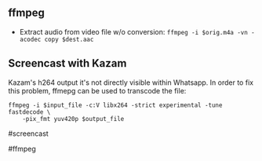 

## ffmpeg
- Extract audio from video file w/o conversion: ```ffmpeg -i $orig.m4a -vn -acodec copy $dest.aac```

## Screencast with Kazam

Kazam's h264 output it's not directly visible within Whatsapp. In order to fix this problem, ffmepg can be used to transcode the file:

```
ffmpeg -i $input_file -c:V libx264 -strict experimental -tune fastdecode \
    -pix_fmt yuv420p $output_file
```

#screencast

#ffmpeg